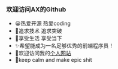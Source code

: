 ### 欢迎访问AX的Github
- 😀热爱开源 热爱coding
- 🤪追求技术 追求突破
- 💬享受生活 享受当下
- ✨希望能成为一名足够优秀的前端程序员！
- 🚀欢迎访问我的[个人网站](https://xgpax.top/)
- 🧐keep calm and make epic shit 
<!--
**WHUT-XGP/WHUT-XGP** is a ✨ _special_ ✨ repository because its `README.md` (this file) appears on your GitHub profile.

Here are some ideas to get you started:

- 🔭 I’m currently working on ...
- 🌱 I’m currently learning ...
- 👯 I’m looking to collaborate on ...
- 🤔 I’m looking for help with ...
- 💬 Ask me about ...
- 📫 How to reach me: ...
- 😄 Pronouns: ...
- ⚡ Fun fact: ...
-->
